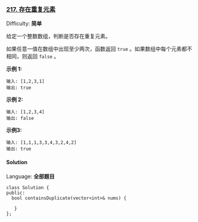 ### [217\. 存在重复元素](https://leetcode-cn.com/problems/contains-duplicate/)

Difficulty: **简单**


给定一个整数数组，判断是否存在重复元素。

如果任意一值在数组中出现至少两次，函数返回 `true` 。如果数组中每个元素都不相同，则返回 `false` 。

**示例 1:**

```
输入: [1,2,3,1]
输出: true
```

**示例 2:**

```
输入: [1,2,3,4]
输出: false
```

**示例3:**

```
输入: [1,1,1,3,3,4,3,2,4,2]
输出: true
```


#### Solution

Language: **全部题目**

```全部题目
class Solution {
public:
  bool containsDuplicate(vector<int>& nums) {
​
   }
};
```